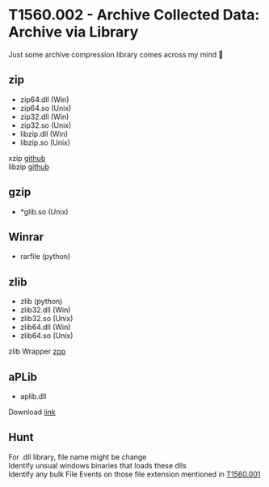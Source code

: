# T1560.002 - Archive Collected Data: Archive via Library

Just some archive compression library comes across my mind 🤔

## zip

- zip64.dll (Win)
- zip64.so (Unix)
- zip32.dll (Win)
- zip32.so (Unix)
- libzip.dll (Win)
- libzip.so (Unix)

xzip [github](https://github.com/yuanjia1011/XZip-XUnZip)  
libzip [github](https://github.com/nih-at/libzip)

## gzip

- *glib.so (Unix)

## Winrar

- rarfile (python)

## zlib

- zlib (python)
- zlib32.dll (Win)
- zlib32.so (Unix)
- zlib64.dll (Win)
- zlib64.so (Unix)

zlib Wrapper [zpp](https://zpp-library.sourceforge.net/)

## aPLib

- aplib.dll

Download [link](https://ibsensoftware.com/download.html)

## Hunt

For .dll library, file name might be change  
Identify unsual windows binaries that loads these dlls  
Identify any bulk File Events on those file extension mentioned in [T1560.001](https://github.com/ghoulgy/MITRE_Notes/blob/master/T1560.001/T1560_001_Archive_Collected_Data_Archive_via_Utility.md#possible-extention-to-be-compress-and-exfiltrate-not-limited-to-these)